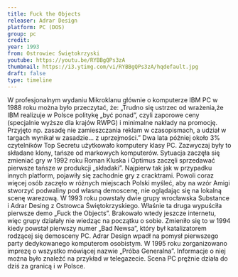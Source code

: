 ```yaml
---
title: Fuck the Objects
releaser: Adrar Design
platform: PC (DOS)
group: pc
credit:
year: 1993
from: Ostrowiec Świętokrzyski
youtube: https://youtu.be/RYBBgQPs3zA
thumbnail: https://i3.ytimg.com/vi/RYBBgQPs3zA/hqdefault.jpg
draft: false
type: timeline
---
```


W profesjonalnym wydaniu Mikroklanu głównie o komputerze IBM PC w 1988 roku można było przeczytać, że: „Trudno się ustrzec od wrażenia,że IBM realizuje w Polsce politykę „być ponad”, czyli zaporowe ceny (specjalnie wyższe dla krajów RWPG) i minimalne nakłady na promocję. Przyjęto np. zasadę nie zamieszczania reklam w czasopismach, a udział w targach wynikał w zasadzie… z uprzejmości.” Dwa lata później około 3% czytelników Top Secretu użytkowało komputery klasy PC. Zazwyczaj były to składane klony, tańsze od markowych komputerów. Sytuacja zaczęła się zmieniać gry w 1992 roku Roman Kluska i Optimus zaczęli sprzedawać pierwsze tańsze w produkcji „składaki”. Najpierw tak jak w przypadku innych platform, pojawiły się zachodnie gry z cracktrami. Powoli coraz więcej osób zaczęło w różnych miejscach Polski myśleć, aby na wzór Amigi stworzyć podwaliny pod własną demoscenę, nie oglądając się na lokalną scenę warezową. W 1993 roku powstały dwie grupy wrocławska Substance i Adrar Desing z Ostrowca Świętokrzyskiego. Właśnie ta druga wypuściła pierwsze demo „Fuck the Objects”. Brakowało wtedy jeszcze internetu, więc grupy działały nie wiedząc na początku o sobie. Zmieniło się to w 1994 kiedy powstał pierwszy numer „Bad Newsa”, który był katalizatorem rodzącej się demosceny PC. Adrar Design wpadł na pomysł pierwszego party dedykowanego komputerom osobistym. W 1995 roku zorganizowano imprezę o wszystko mówiącej nazwie „Próba Generalna”. Informacje o niej można było znaleźć na przykład w telegazecie. Scena PC prężnie działa do dziś za granicą i w Polsce.
